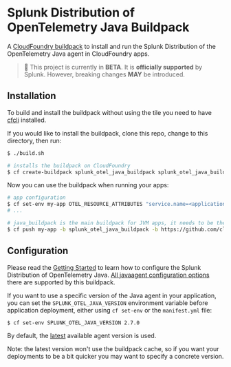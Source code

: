 # Splunk Distribution of OpenTelemetry Java Buildpack

A [CloudFoundry buildpack](https://docs.cloudfoundry.org/buildpacks/) to install and run the Splunk Distribution of the
OpenTelemetry Java agent in CloudFoundry apps.

> :construction: This project is currently in **BETA**. It is **officially supported** by Splunk. However, breaking changes **MAY** be introduced.

## Installation

To build and install the buildpack without using the tile you need to have
[cfcli](https://docs.cloudfoundry.org/cf-cli/install-go-cli.html) installed.

If you would like to install the buildpack, clone this repo, change to this directory, then run:

```sh
$ ./build.sh

# installs the buildpack on CloudFoundry
$ cf create-buildpack splunk_otel_java_buildpack splunk_otel_java_buildpack-linux.zip 99
```

Now you can use the buildpack when running your apps:

```sh
# app configuration
$ cf set-env my-app OTEL_RESOURCE_ATTRIBUTES "service.name=<application name>"
# ...

# java_buildpack is the main buildpack for JVM apps, it needs to be the final one
$ cf push my-app -b splunk_otel_java_buildpack -b https://github.com/cloudfoundry/java-buildpack
```

## Configuration

Please read the [Getting Started](../../../README.md#getting-started) to learn how to configure the Splunk Distribution
of OpenTelemetry Java.
[All javaagent configuration options](../../../docs/advanced-config.md) there are supported by this buildpack.

If you want to use a specific version of the Java agent in your application, you can set the `SPLUNK_OTEL_JAVA_VERSION`
environment variable before application deployment, either using `cf set-env` or the `manifest.yml` file:

```sh
$ cf set-env SPLUNK_OTEL_JAVA_VERSION 2.7.0
```

By default, the [latest](https://github.com/signalfx/splunk-otel-java/releases/latest) available agent version is used.

Note: the latest version won't use the buildpack cache, so if you want your deployments to be a bit quicker you may want
to specify a concrete version.
